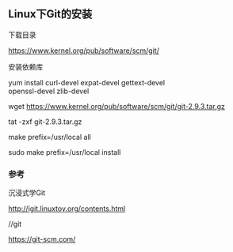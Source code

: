 ## Linux下Git的安装

下载目录

https://www.kernel.org/pub/software/scm/git/

安装依赖库

yum install curl-devel expat-devel gettext-devel \
  openssl-devel zlib-devel

wget https://www.kernel.org/pub/software/scm/git/git-2.9.3.tar.gz

tat -zxf git-2.9.3.tar.gz

make prefix=/usr/local all

sudo make prefix=/usr/local install

### 参考

沉浸式学Git

http://igit.linuxtoy.org/contents.html

//git

https://git-scm.com/